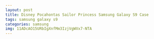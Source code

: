 ```yaml
---
layout: post
title: Disney Pocahontas Sailor Princess Samsung Galaxy S9 Case
tags: samsung galaxy s9
categories: samsung
img: 11ADcAO15URbIgXnfMm3IzjVgWVx7-NTA
---
```


